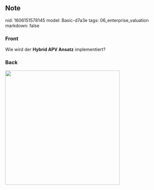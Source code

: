 ## Note
nid: 1606151578145
model: Basic-d7a3e
tags: 06_enterprise_valuation
markdown: false

### Front
<p>Wie wird der <b>Hybrid APV Ansatz</b> implementiert?</p>

### Back
<p><img src="1CoJdF9KV5jRLChHeRs6.png" style="width: 366px;">
</p>
